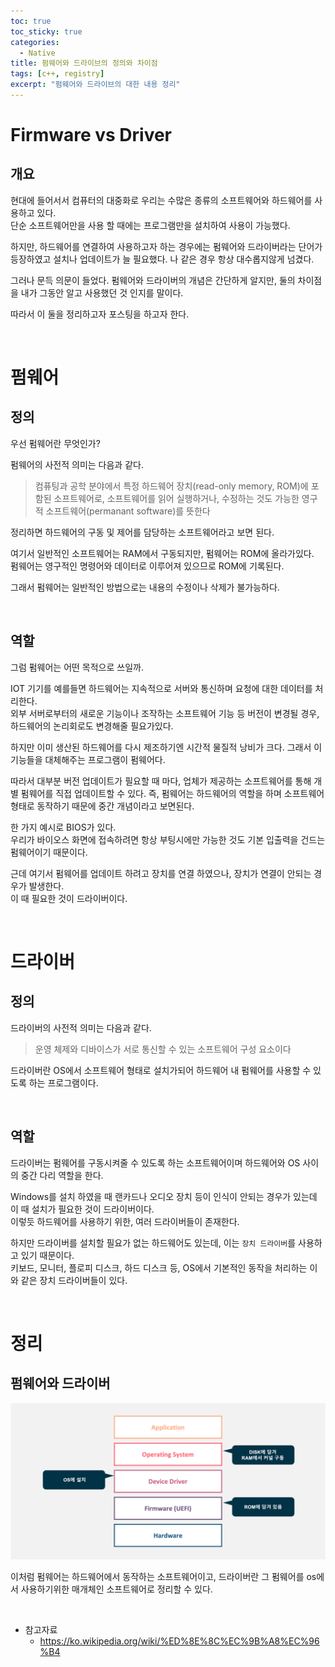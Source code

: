 ```yaml
---
toc: true
toc_sticky: true
categories:
  - Native
title: 펌웨어와 드라이브의 정의와 차이점
tags: [c++, registry]
excerpt: "펌웨어와 드라이브의 대한 내용 정리"
---
```


# Firmware vs Driver

## 개요

현대에 들어서서 컴퓨터의 대중화로 우리는 수많은 종류의 소프트웨어와 하드웨어를 사용하고 있다.  
단순 소프트웨어만을 사용 할 때에는 프로그램만을 설치하여 사용이 가능했다. 

하지만, 하드웨어를 연결하여 사용하고자 하는 경우에는 펌웨어와 드라이버라는 단어가 등장하였고 설치나 업데이트가 늘 필요했다. 나 같은 경우 항상 대수롭지않게 넘겼다.

그러나 문득 의문이 들었다. 펌웨어와 드라이버의 개념은 간단하게 알지만, 둘의 차이점을 내가 그동안 알고 사용했던 것 인지를 말이다.

따라서 이 둘을 정리하고자 포스팅을 하고자 한다.

<br>

# 펌웨어

## 정의

우선 펌웨어란 무엇인가?

펌웨어의 사전적 의미는 다음과 같다.

> 컴퓨팅과 공학 분야에서 특정 하드웨어 장치(read-only memory, ROM)에 포함된 소프트웨어로, 소프트웨어를 읽어 실행하거나, 수정하는 것도 가능한 영구적 소프트웨어(permanant software)를 뜻한다

정리하면 하드웨어의 구동 및 제어를 담당하는 소프트웨어라고 보면 된다.

여기서 일반적인 소프트웨어는 RAM에서 구동되지만, 펌웨어는 ROM에 올라가있다.  
펌웨어는 영구적인 명령어와 데이터로 이루어져 있으므로 ROM에 기록된다.

그래서 펌웨어는 일반적인 방법으로는 내용의 수정이나 삭제가 불가능하다.

<br>

## 역할

그럼 펌웨어는 어떤 목적으로 쓰일까.

IOT 기기를 예를들면 하드웨어는 지속적으로 서버와 통신하며 요청에 대한 데이터를 처리한다.  
외부 서버로부터의 새로운 기능이나 조작하는 소프트웨어 기능 등 버전이 변경될 경우, 하드웨어의 논리회로도 변경해줄 필요가있다.  

하지만 이미 생산된 하드웨어를 다시 제조하기엔 시간적 물질적 낭비가 크다.
그래서 이 기능들을 대체해주는 프로그램이 펌웨어다.

따라서 대부분 버전 업데이트가 필요할 때 마다, 업체가 제공하는 소프트웨어를 통해 개별 펌웨어를 직접 업데이트할 수 있다. 
즉, 펌웨어는 하드웨어의 역할을 하며 소프트웨어 형태로 동작하기 때문에 중간 개념이라고 보면된다.

한 가지 예시로 BIOS가 있다.  
우리가 바이오스 화면에 접속하려면 항상 부팅시에만 가능한 것도 기본 입출력을 건드는 펌웨어이기 때문이다.

근데 여기서 펌웨어를 업데이트 하려고 장치를 연결 하였으나, 장치가 연결이 안되는 경우가 발생한다.  
이 때 필요한 것이 드라이버이다.

<br>

# 드라이버

## 정의

드라이버의 사전적 의미는 다음과 같다.

> 운영 체제와 디바이스가 서로 통신할 수 있는 소프트웨어 구성 요소이다
    
드라이버란 OS에서 소프트웨어 형태로 설치가되어 하드웨어 내 펌웨어를 사용할 수 있도록 하는 프로그램이다.

<br>

## 역할

드라이버는 펌웨어를 구동시켜줄 수 있도록 하는 소프트웨어이며 하드웨어와 OS 사이의 중간 다리 역할을 한다.

Windows를 설치 하였을 때 랜카드나 오디오 장치 등이 인식이 안되는 경우가 있는데 이 때 설치가 필요한 것이 드라이버이다.  
이렇듯 하드웨어를 사용하기 위한, 여러 드라이버들이 존재한다.

하지만 드라이버를 설치할 필요가 없는 하드웨어도 있는데, 이는 ``장치 드라이버``를 사용하고 있기 때문이다.  
키보드, 모니터, 플로피 디스크, 하드 디스크 등, OS에서 기본적인 동작을 처리하는 이와 같은 장치 드라이버들이 있다.

<br>

# 정리

## 펌웨어와 드라이버

![img](/assets/images//231005.png)

이처럼 펌웨어는 하드웨어에서 동작하는 소프트웨어이고, 드라이버란 그 펌웨어를 os에서 사용하기위한 매개체인 소프트웨어로 정리할 수 있다.

<br>

- 참고자료
    - https://ko.wikipedia.org/wiki/%ED%8E%8C%EC%9B%A8%EC%96%B4

	
